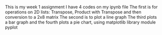 This is my week 1 assignment
I have 4 codes on my ipynb file
The first is for operations on 2D lists: Transpose, Product with Transpose and then conversion to a 2x8 matrix
The second is to plot a line graph
The third plots a bar graph
and the fourth plots a pie chart, using matplotlib library module pyplot
